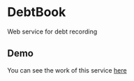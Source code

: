 # DebtBook
Web service for debt recording

## Demo
You can see the work of this service [here](https://debtbook-demo.herokuapp.com/)
